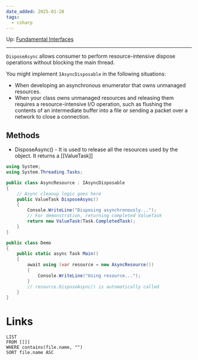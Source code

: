 ```yaml
---
date_added: 2025-01-28
tags:
  - csharp
---
```

Up: [Fundamental Interfaces](Fundamental%20Interfaces.md)
___
`DisposeAsync` allows consumer to perform resource-intensive dispose operations without blocking the main thread. 

You might implement `IAsyncDisposable` in the following situations:

- When developing an asynchronous enumerator that owns unmanaged resources.
- When your class owns unmanaged resources and releasing them requires a resource-intensive I/O operation, such as flushing the contents of an intermediate buffer into a file or sending a packet over a network to close a connection.
## Methods
- DisposeAsync() - It is used to release all the resources used by the object. It returns a [[ValueTask]]

```cs
using System;
using System.Threading.Tasks;

public class AsyncResource : IAsyncDisposable
{
    // Async cleanup logic goes here
    public ValueTask DisposeAsync()
    {
        Console.WriteLine("Disposing asynchronously...");
        // For demonstration, returning completed ValueTask
        return new ValueTask(Task.CompletedTask);
    }
}

public class Demo
{
    public static async Task Main()
    {
        await using (var resource = new AsyncResource())
        {
            Console.WriteLine("Using resource...");
        }
        // resource.DisposeAsync() is automatically called
    }
}
```

# Links
```dataview
LIST
FROM [[]]
WHERE contains(file.name, "")
SORT file.name ASC
```
